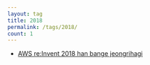 ```yaml
---
layout: tag
title: 2018
permalink: /tags/2018/
count: 1
---
```


- [AWS re:Invent 2018 han bange jeongrihagi](https://futurecreator.github.io/2018/12/15/aws-reinvent-2018-summary/)
